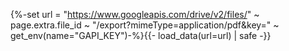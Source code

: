 {%-set url = "https://www.googleapis.com/drive/v2/files/" ~ page.extra.file_id ~  "/export?mimeType=application/pdf&key=" ~ get_env(name="GAPI_KEY")-%}{{- load_data(url=url) | safe -}}